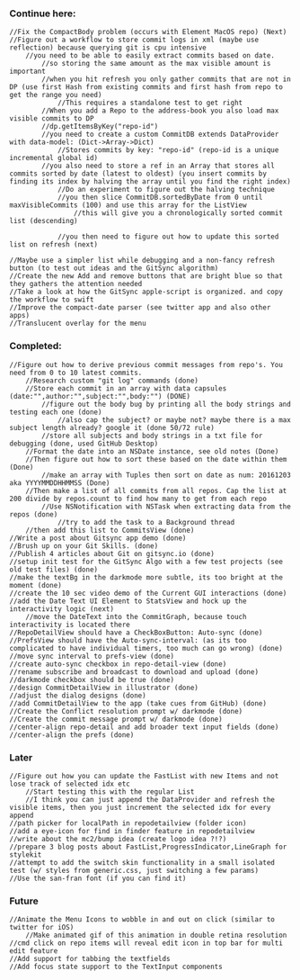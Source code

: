 ### Continue here:
    //Fix the CompactBody problem (occurs with Element MacOS repo) (Next)
    //Figure out a workflow to store commit logs in xml (maybe use reflection) because querying git is cpu intensive
        //you need to be able to easily extract commits based on date. 
            //so storing the same amount as the max visible amount is important
            //when you hit refresh you only gather commits that are not in DP (use first Hash from existing commits and first hash from repo to get the range you need)
                //This requires a standalone test to get right
            //When you add a Repo to the address-book you also load max visible commits to DP
            //dp.getItemsByKey("repo-id")
            //you need to create a custom CommitDB extends DataProvider with data-model: (Dict->Array->Dict)
                //Stores commits by key: "repo-id" (repo-id is a unique incremental global id)
            //you also need to store a ref in an Array that stores all commits sorted by date (latest to oldest) (you insert commits by finding its index by halving the array until you find the right index)
                //Do an experiment to figure out the halving technique 
                //you then slice CommitDB.sortedByDate from 0 until maxVisibleCommits (100) and use this array for the ListView
                    //this will give you a chronologically sorted commit list (descending)
                    
                //you then need to figure out how to update this sorted list on refresh (next)
                
    //Maybe use a simpler list while debugging and a non-fancy refresh button (to test out ideas and the GitSync algorithm)
    //Create the new Add and remove buttons that are bright blue so that they gathers the attention needed
    //Take a look at how the GitSync apple-script is organized. and copy the workflow to swift 
    //Improve the compact-date parser (see twitter app and also other apps)
    //Translucent overlay for the menu 
### Completed:
    //Figure out how to derive previous commit messages from repo's. You need from 0 to 10 latest commits.
        //Research custom "git log" commands (done)
        //Store each commit in an array with data capsules (date:"",author:"",subject:"",body:"") (DONE)
            //figure out the body bug by printing all the body strings and testing each one (done)
                //also cap the subject? or maybe not? maybe there is a max subject length already? google it (done 50/72 rule)
            //store all subjects and body strings in a txt file for debugging (done, used GitHub Desktop)
        //Format the date into an NSDate instance, see old notes (Done)
        //Then figure out how to sort these based on the date within them (Done)
            //make an array with Tuples then sort on date as num: 20161203 aka YYYYMMDDHHMMSS (Done)
        //Then make a list of all commits from all repos. Cap the list at 200 divide by repos.count to find how many to get from each repo
            //Use NSNotification with NSTask when extracting data from the repos (done)
                //try to add the task to a Background thread
        //then add this list to CommitsView (done)
    //Write a post about Gitsync app demo (done)
    //Brush up on your Git Skills. (done)
    //Publish 4 articles about Git on gitsync.io (done)
    //setup init test for the GitSync Algo with a few test projects (see old test files) (done)
    //make the textBg in the darkmode more subtle, its too bright at the moment (done)
    //create the 10 sec video demo of the Current GUI interactions (done)
    //add the Date Text UI Element to StatsView and hock up the interactivity logic (next)
        //move the DateText into the CommitGraph, because touch interactivity is located there
    //RepoDetailView should have a CheckBoxButton: Auto-sync (done)
    //PrefsView should have the Auto-sync-interval: (as its too complicated to have individual timers, too much can go wrong) (done)
    //move sync interval to prefs-view (done)
    //create auto-sync checkbox in repo-detail-view (done)
    //rename subscribe and broadcast to download and upload (done)
    //darkmode checkbox should be true (done)
    //design CommitDetailView in illustrator (done)
    //adjust the dialog designs (done)
    //add CommitDetailView to the app (take cues from GitHub) (done)
    //Create the Conflict resolution prompt w/ darkmode (done)
    //Create the commit message prompt w/ darkmode (done)
    //center-align repo-detail and add broader text input fields (done)
    //center-align the prefs (done)
### Later
    //Figure out how you can update the FastList with new Items and not lose track of selected idx etc
        //Start testing this with the regular List
        //I think you can just append the DataProvider and refresh the visible items, then you just increment the selected idx for every append
    //path picker for localPath in repodetailview (folder icon)
    //add a eye-icon for find in finder feature in repodetailview
    //write about the mc2/bump idea (create logo idea ?!?)
    //prepare 3 blog posts about FastList,ProgressIndicator,LineGraph for stylekit
    //attempt to add the switch skin functionality in a small isolated test (w/ styles from generic.css, just switching a few params)
    //Use the san-fran font (if you can find it)
    
### Future
    //Animate the Menu Icons to wobble in and out on click (similar to twitter for iOS)
        //Make animated gif of this animation in double retina resolution
    //cmd click on repo items will reveal edit icon in top bar for multi edit feature
    //Add support for tabbing the textfields
    //Add focus state support to the TextInput components